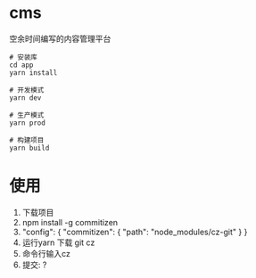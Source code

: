 # cms
空余时间编写的内容管理平台

```
# 安装库
cd app
yarn install

# 开发模式
yarn dev

# 生产模式
yarn prod

# 构建项目
yarn build
```

# 使用
1. 下载项目
2. npm install -g commitizen
3. "config": {
    "commitizen": {
      "path": "node_modules/cz-git"
    }
  }
4. 运行yarn 下载 git cz
5. 命令行输入cz
6. 提交: ?